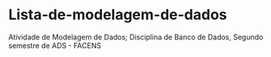 # Lista-de-modelagem-de-dados
Atividade de Modelagem de Dados; Disciplina de Banco de Dados, Segundo semestre de ADS - FACENS

